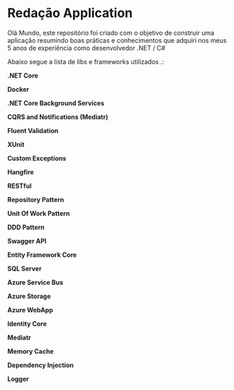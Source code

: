 
# Redação Application

Olá Mundo, este repositório foi criado com o objetivo de construir uma aplicação resumindo boas práticas e conhecimentos que adquiri nos meus 5 anos de experiência como desenvolvedor .NET / C#

Abaixo segue a lista de libs e frameworks utilizados .:


**.NET Core** 

**Docker**

**.NET Core Background Services**

**CQRS and Notifications (Mediatr)**

**Fluent Validation**

**XUnit**

**Custom Exceptions**

**Hangfire**

**RESTful**

**Repository Pattern**

**Unit Of Work Pattern**

**DDD Pattern**

**Swagger API**

**Entity Framework Core**

**SQL Server**

**Azure Service Bus**

**Azure Storage**

**Azure WebApp**

**Identity Core**

**Mediatr**

**Memory Cache**

**Dependency Injection**

**Logger**
